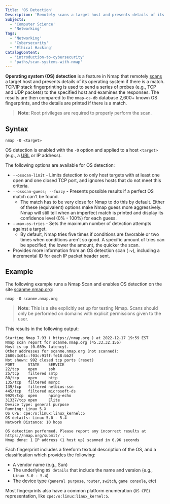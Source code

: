 ```yaml
---
Title: 'OS Detection'
Description: 'Remotely scans a target host and presents details of its operating system if there is a match.'
Subjects:
  - 'Computer Science'
  - 'Networking'
Tags:
  - 'Networking'
  - 'Cybersecurity'
  - 'Ethical Hacking'
CatalogContent:
  - 'introduction-to-cybersecurity'
  - 'paths/scan-systems-with-nmap'
---
```


**Operating system (OS) detection** is a feature in Nmap that remotely [scans](https://www.codecademy.com/resources/docs/cybersecurity/nmap/nmap-scan) a target host and presents details of its operating system if there is a match. TCP/IP stack fingerprinting is used to send a series of probes (e.g., TCP and UDP packets) to the specified host and examines the responses. The results are then compared to the `nmap-os-db` database 2,600+ known OS fingerprints, and the details are printed if there is a match.

> **Note:** Root privileges are required to properly perform the scan.

## Syntax 

```pseudo
nmap -O <target>
```

OS detection is enabled with the `-O` option and applied to a host `<target>` (e.g., a [URL](https://www.codecademy.com/resources/docs/general/url) or IP address).

The following options are available for OS detection:

- `--osscan-limit` - Limits detection to only host targets with at least one open and one closed TCP port, and ignores hosts that do not meet this criteria.
- `--osscan-guess; --fuzzy` - Presents possible results if a perfect OS match can't be found.
  - The match has to be very close for Nmap to do this by default. Either of these (equivalent) options make Nmap guess more aggressively. Nmap will still tell when an imperfect match is printed and display its confidence level (0% - 100%) for each guess.
- `--max-os-tries` - Sets the maximum number of detection attempts against a target.
  - By default, Nmap tries five times if conditions are favorable or two times when conditions aren't so good. A specific amount of tries can be specified; the lower the amount, the quicker the scan.
- Provides more information from an OS detection scan (`-v`), including a incremental ID for each IP packet header sent.

## Example

The following example runs a Nmap Scan and enables OS detection on the site [scanme.nmap.org](http://scanme.nmap.org/):

```shell
nmap -O scanme.nmap.org
```

> **Note:** This is a site explicitly set up for testing Nmap. Scans should only be performed on domains with explicit permissions given to the user.

This results in the following output:

```shell
Starting Nmap 7.93 ( https://nmap.org ) at 2022-12-17 19:59 EST
Nmap scan report for scanme.nmap.org (45.33.32.156)
Host is up (0.089s latency).
Other addresses for scanme.nmap.org (not scanned): 2600:3c01::f03c:91ff:fe18:bb2f
Not shown: 992 closed tcp ports (reset)
PORT      STATE    SERVICE
22/tcp    open     ssh
25/tcp    filtered smtp
80/tcp    open     http
135/tcp   filtered msrpc
139/tcp   filtered netbios-ssn
445/tcp   filtered microsoft-ds
9929/tcp  open     nping-echo
31337/tcp open     Elite
Device type: general purpose
Running: Linux 5.X
OS CPE: cpe:/o:linux:linux_kernel:5
OS details: Linux 5.0 - 5.4
Network Distance: 10 hops

OS detection performed. Please report any incorrect results at https://nmap.org/submit/ .
Nmap done: 1 IP address (1 host up) scanned in 6.96 seconds
```

Each fingerprint includes a freeform textual description of the OS, and a classification which provides the following:
- A vendor name (e.g., Sun)
- The underlying `OS details` that include the name and version (e.g., `Linux 5.0 - 5.4`)
- The device type (`general purpose`, `router`, `switch`, `game console`, etc)

Most fingerprints also have a common platform enumeration (`OS CPE`) representation, like `cpe:/o:linux:linux_kernel:5`.